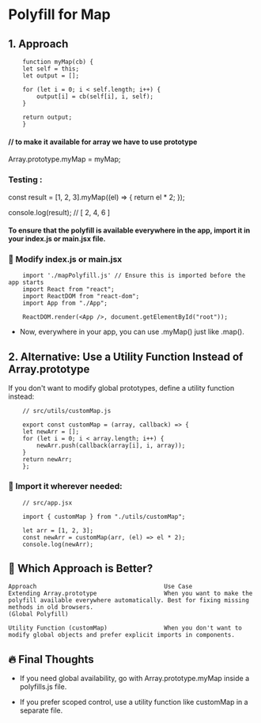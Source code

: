 # Polyfill for Map

## 1. Approach

        function myMap(cb) {
        let self = this;
        let output = [];

        for (let i = 0; i < self.length; i++) {
            output[i] = cb(self[i], i, self);
        }

        return output;
        }

#### // to make it available for array we have to use prototype
Array.prototype.myMap = myMap;


### Testing : 
const result = [1, 2, 3].myMap((el) => {
  return el * 2;
});

console.log(result); // [ 2, 4, 6 ]


#### To ensure that the polyfill is available everywhere in the app, import it in your index.js or main.jsx file.

### 📌 Modify index.js or main.jsx

        import './mapPolyfill.js' // Ensure this is imported before the app starts
        import React from "react";
        import ReactDOM from "react-dom";
        import App from "./App";

        ReactDOM.render(<App />, document.getElementById("root"));


-  Now, everywhere in your app, you can use .myMap() just like .map().


## 2. Alternative: Use a Utility Function Instead of Array.prototype

If you don't want to modify global prototypes, define a utility function instead:


        // src/utils/customMap.js

        export const customMap = (array, callback) => {
        let newArr = [];
        for (let i = 0; i < array.length; i++) {
            newArr.push(callback(array[i], i, array));
        }
        return newArr;
        };

### 📌 Import it wherever needed:

        // src/app.jsx

        import { customMap } from "./utils/customMap";

        let arr = [1, 2, 3];
        const newArr = customMap(arr, (el) => el * 2);
        console.log(newArr);


## 🚀 Which Approach is Better?
    Approach	                                Use Case
    Extending Array.prototype                   When you want to make the polyfill available everywhere automatically. Best for fixing missing methods in old browsers.
    (Global Polyfill)	

    Utility Function (customMap)	            When you don't want to modify global objects and prefer explicit imports in components.



## 🔥 Final Thoughts
- If you need global availability, go with Array.prototype.myMap inside a polyfills.js file.

- If you prefer scoped control, use a utility function like customMap in a separate file.